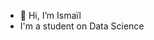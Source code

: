 - 👋 Hi, I’m Ismaïl
- I'm a student on Data Science

<!---
ismailnis/ismailnis is a ✨ special ✨ repository because its `README.md` (this file) appears on your GitHub profile.
You can click the Preview link to take a look at your changes.
--->
